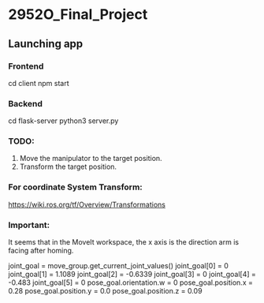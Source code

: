 # 2952O_Final_Project

## Launching app

### Frontend

cd client
npm start

### Backend

cd flask-server
python3 server.py


### TODO: 
1. Move the manipulator to the target position. 
2. Transform the target position.

### For coordinate System Transform: 
https://wiki.ros.org/tf/Overview/Transformations


### Important: 
It seems that in the MoveIt workspace, the x axis is the direction arm is facing after homing. 

joint_goal = move_group.get_current_joint_values()
joint_goal[0] = 0
joint_goal[1] = 1.1089
joint_goal[2] = -0.6339
joint_goal[3] = 0
joint_goal[4] = -0.483
joint_goal[5] = 0
pose_goal.orientation.w = 0
pose_goal.position.x = 0.28
pose_goal.position.y = 0.0
pose_goal.position.z = 0.09